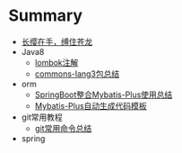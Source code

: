 # Summary

* [长缨在手，缚住苍龙](README.md)
* Java8
	* [lombok注解](./java8/lombok注解讲解.md)
	* [commons-lang3包总结](./java8/commons-lang3包.md)
* orm
	* [SpringBoot整合Mybatis-Plus使用总结](./orm/SpringBoot整合Mybatis-Plus使用总结.md)
	* [Mybatis-Plus自动生成代码模板](./orm/Mybatis-Plus自动生成代码模板.md)
* git常用教程
	* [git常用命令总结](./git/git_usage.md)
* spring
